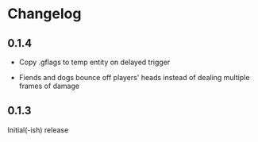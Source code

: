 # Changelog

## 0.1.4

* Copy .gflags to temp entity on delayed trigger

* Fiends and dogs bounce off players' heads instead of dealing multiple frames
of damage

## 0.1.3

 Initial(-ish) release
